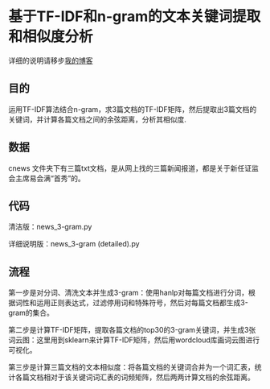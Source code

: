 # 基于TF-IDF和n-gram的文本关键词提取和相似度分析

详细的说明请移步[我的博客](https://www.cnblogs.com/Luv-GEM/p/10555843.html)

## **目的**

运用TF-IDF算法结合n-gram，求3篇文档的TF-IDF矩阵，然后提取出3篇文档的关键词，并计算各篇文档之间的余弦距离，分析其相似度.

## **数据**

cnews 文件夹下有三篇txt文档，是从网上找的三篇新闻报道，都是关于新任证监会主席易会满“首秀”的。

## **代码**

清洁版：news_3-gram.py  

详细说明版：news_3-gram (detailed).py

## **流程**

第一步是对分词、清洗文本并生成3-gram：使用hanlp对每篇文档进行分词，根据词性和运用正则表达式，过滤停用词和特殊符号，然后对每篇文档都生成3-gram的集合。

第二步是计算TF-IDF矩阵，提取各篇文档的top30的3-gram关键词，并生成3张词云图：这里用到sklearn来计算TF-IDF矩阵，然后用wordcloud库画词云图进行可视化。

第三步是计算三篇文档的文本相似度：将各篇文档的关键词合并为一个词汇表，统计各篇文档相对于该关键词词汇表的词频矩阵，然后两两计算文档的余弦距离。
